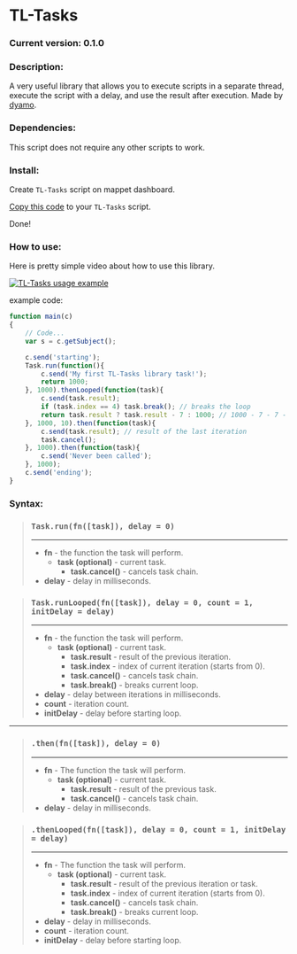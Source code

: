 # TL-Tasks

### Current version: 0.1.0

### Description:

A very useful library that allows you to execute scripts in a separate thread, execute the script with a delay, and use the result after execution.
Made by [dyamo](https://github.com/dyam0).

### Dependencies:
This script does not require any other scripts to work.

### Install:

Create `TL-Tasks` script on mappet dashboard.

[Copy this code](https://raw.githubusercontent.com/TorayLife/mappet-TL-API/master/TL-Tasks/TL-Tasks.js) to your `TL-Tasks` script.

Done!

### How to use:

Here is pretty simple video about how to use this library.

[![TL-Tasks usage example](https://img.youtube.com/vi/FuzdFSwhnsg/0.jpg)](https://youtu.be/FuzdFSwhnsg)

example code:

```js
function main(c)
{
    // Code...
    var s = c.getSubject();

    c.send('starting');
    Task.run(function(){
        c.send('My first TL-Tasks library task!');
        return 1000;
    }, 1000).thenLooped(function(task){
        c.send(task.result);
        if (task.index == 4) task.break(); // breaks the loop
        return task.result ? task.result - 7 : 1000; // 1000 - 7 - 7 - 7...
    }, 1000, 10).then(function(task){
        c.send(task.result); // result of the last iteration
        task.cancel();
    }, 1000).then(function(task){
        c.send('Never been called');
    }, 1000);
    c.send('ending');
}
```

### Syntax:

> ### `Task.run(fn([task]), delay = 0)`
> 
> ---
> - **fn** - the function the task will perform. 
>   - **task (optional)** - current task.
>     - **task.cancel()** - cancels task chain.
> - **delay** - delay in milliseconds.

> ### `Task.runLooped(fn([task]), delay = 0, count = 1, initDelay = delay)`
>
> ---
> - **fn** - the function the task will perform.
>   - **task (optional)** - current task.
>     - **task.result** - result of the previous iteration.
>     - **task.index** - index of current iteration (starts from 0).
>     - **task.cancel()** - cancels task chain.
>     - **task.break()** - breaks current loop.
> - **delay** - delay between iterations in milliseconds.
> - **count** - iteration count.
> - **initDelay** - delay before starting loop.

---

> ### `.then(fn([task]), delay = 0)`
>
> ---
> - **fn** - The function the task will perform.
>   - **task (optional)** - current task.
>     - **task.result** - result of the previous task.
>     - **task.cancel()** - cancels task chain.
> - **delay** - delay in milliseconds.

> ### `.thenLooped(fn([task]), delay = 0, count = 1, initDelay = delay)`
>
> ---
> - **fn** - The function the task will perform.
>   - **task (optional)** - current task.
>     - **task.result** - result of the previous iteration or task.
>     - **task.index** - index of current iteration (starts from 0).
>     - **task.cancel()** - cancels task chain.
>     - **task.break()** - breaks current loop.
> - **delay** - delay in milliseconds.
> - **count** - iteration count.
> - **initDelay** - delay before starting loop.

